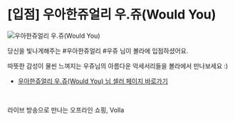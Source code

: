 # [입점] 우아한쥬얼리 우.쥬(Would You)

![우아한쥬얼리 우.쥬(Would You)](../../assets/marketing/dist/seller-wouldyou.png)

당신을 빛나게해주는 #우아한쥬얼리 #우쥬 님이 볼라에 입점하셨어요.

따뜻한 감성이 물씬 느껴지는 우쥬님의 아름다운 악세서리들을 볼라에서 만나보세요 :)

- [우아한쥬얼리 우.쥬(Would You) 님 셀러 페이지 바로가기](volla://deeplink/seller/50)

<br>

라이브 방송으로 만나는 오프라인 쇼핑, Volla
